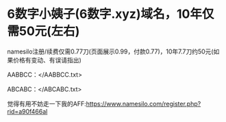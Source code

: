 # 6数字小姨子(6数字.xyz)域名，10年仅需50元(左右)

namesilo注册/续费仅需0.77刀(页面展示0.99，付款0.77)，10年7.7刀约50元(如果价格有变动、有误请指出)  

AABBCC：</AABBCC.txt>

ABCABC：</ABCABC.txt>

觉得有用不妨走一下我的AFF:<https://www.namesilo.com/register.php?rid=a90f466al>
